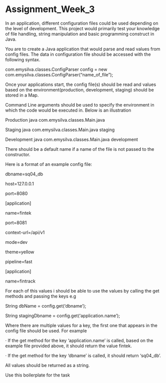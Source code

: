 # Assignment_Week_3

In an application, different configuration files could be used depending on the level of development. This project would primarily test your knowledge of file handling, string manipulation and basic programming construct in Java.

You are to create a Java application that would parse and read values from config files. The data in configuration file should be accessed with the following syntax.

com.emysilva.classes.ConfigParser config = new com.emysilva.classes.ConfigParser(“name_of_file”);

Once your applications start, the config file(s) should be read and values based on the environment(production, development, staging) should be stored in a Map.

Command Line arguments should be used to specify the environment in which the code would be executed in. Below is an illustration

Production java com.emysilva.classes.Main.java

Staging java com.emysilva.classes.Main.java staging

Development java com.emysilva.classes.Main.java development

There should be a default name if a name of the file is not passed to the constructor.

Here is a format of an example config file:

dbname=sq04_db

host=127.0.0.1

port=8080

[application]

name=fintek

port=8081

context-url=/api/v1

mode=dev

theme=yellow

pipeline=fast

[application]

name=fintrack

For each of this values i should be able to use the values by calling the get methods and passing the keys e.g

String dbName = config.get(‘dbname’);

String stagingDbname = config.get(‘application.name’);

Where there are multiple values for a key, the first one that appears in the config file should be used. For example

· If the get method for the key ‘application.name’ is called, based on the example file provided above, it should return the value fintek.

· If the get method for the key ‘dbname’ is called, it should return ‘sq04_db’.

All values should be returned as a string.

Use this boilerplate for the task
